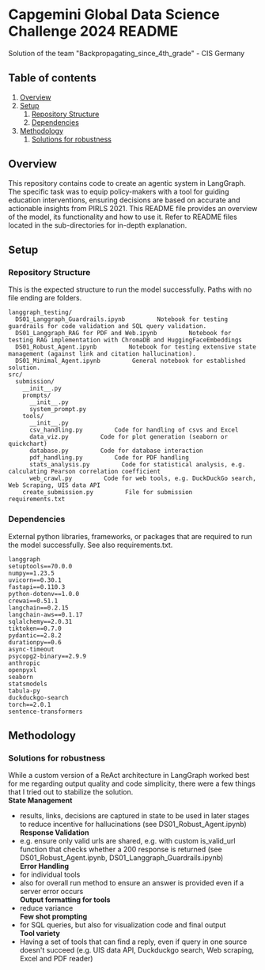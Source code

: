 # Capgemini Global Data Science Challenge 2024 README
Solution of the team "Backpropagating_since_4th_grade" - CIS Germany

## Table of contents
1. [Overview](#overview)
2. [Setup](#setup)
   1. [Repository Structure](#repository-structure)
   2. [Dependencies](#dependencies)
3. [Methodology](#methodology)
   1. [Solutions for robustness](#solutions-for-robustness)

## Overview
This repository contains code to create an agentic system in LangGraph. The specific task was to equip policy-makers with a tool for guiding education interventions, ensuring decisions are based on accurate and actionable insights from PIRLS 2021. This README file provides an overview of the model, its functionality and how to use it. Refer to README files located in the sub-directories for in-depth explanation.  


## Setup

### Repository Structure
This is the expected structure to run the model successfully. 
Paths with no file ending are folders.

~~~
langgraph_testing/
  DS01_Langgraph_Guardrails.ipynb         Notebook for testing guardrails for code validation and SQL query validation.
  DS01_Langgraph_RAG for PDF and Web.ipynb         Notebook for testing RAG implementation with ChromaDB and HuggingFaceEmbeddings 
  DS01_Robust_Agent.ipynb         Notebook for testing extensive state management (against link and citation hallucination). 
  DS01_Minimal_Agent.ipynb         General notebook for established solution.
src/
  submission/  
    __init__.py    
    prompts/
      __init__.py
      system_prompt.py
    tools/
      __init__.py
      csv_handling.py         Code for handling of csvs and Excel
      data_viz.py         Code for plot generation (seaborn or quickchart)
      database.py         Code for database interaction
      pdf_handling.py         Code for PDF handling         
      stats_analysis.py         Code for statistical analysis, e.g. calculating Pearson correlation coefficient
      web_crawl.py         Code for web tools, e.g. DuckDuckGo search, Web Scraping, UIS data API
    create_submission.py         File for submission
requirements.txt
~~~


### Dependencies
External python libraries, frameworks, or packages that are required to run the model successfully. See also requirements.txt.

````
langgraph
setuptools==70.0.0
numpy==1.23.5
uvicorn==0.30.1
fastapi==0.110.3
python-dotenv==1.0.0
crewai==0.51.1
langchain==0.2.15
langchain-aws==0.1.17
sqlalchemy==2.0.31
tiktoken==0.7.0
pydantic==2.8.2
durationpy==0.6
async-timeout
psycopg2-binary==2.9.9
anthropic
openpyxl
seaborn
statsmodels
tabula-py
duckduckgo-search
torch==2.0.1
sentence-transformers
````


## Methodology

### Solutions for robustness
While a custom version of a ReAct architecture in LangGraph worked best for me regarding output quality and code simplicity, there were a few things that I tried out to stabilize the solution.  
**State Management**  
- results, links, decisions are captured in state to be used in later stages to reduce incentive for hallucinations (see DS01_Robust_Agent.ipynb)  
**Response Validation**  
- e.g. ensure only valid urls are shared, e.g. with custom is_valid_url function that checks whether a 200 response is returned (see DS01_Robust_Agent.ipynb, DS01_Langgraph_Guardrails.ipynb)  
**Error Handling**  
- for individual tools  
- also for overall run method to ensure an answer is provided even if a server error occurs  
**Output formatting for tools**  
- reduce variance  
**Few shot prompting**  
- for SQL queries, but also for visualization code and final output  
**Tool variety**  
- Having a set of tools that can find a reply, even if query in one source doesn't succeed (e.g. UIS data API, Duckduckgo search, Web scraping, Excel and PDF reader)  
